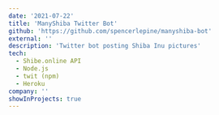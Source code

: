 ```yaml
---
date: '2021-07-22'
title: 'ManyShiba Twitter Bot'
github: 'https://github.com/spencerlepine/manyshiba-bot'
external: ''
description: 'Twitter bot posting Shiba Inu pictures'
tech:
  - Shibe.online API
  - Node.js
  - twit (npm)
  - Heroku
company: ''
showInProjects: true
---
```

